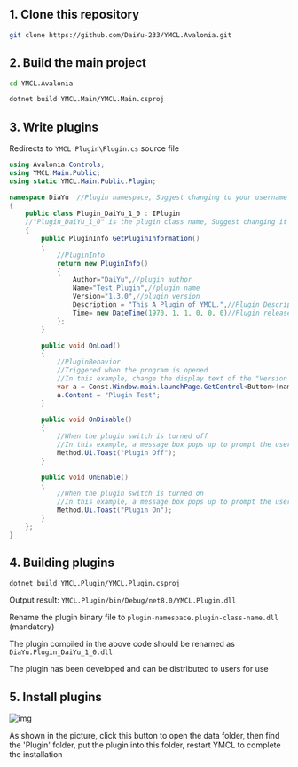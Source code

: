 ## 1. Clone this repository

```bash
git clone https://github.com/DaiYu-233/YMCL.Avalonia.git
```

## 2. Build the main project

```bash
cd YMCL.Avalonia
```
```bash
dotnet build YMCL.Main/YMCL.Main.csproj
```

## 3. Write plugins

Redirects to `YMCL Plugin\Plugin.cs` source file

```csharp
using Avalonia.Controls;
using YMCL.Main.Public;
using static YMCL.Main.Public.Plugin;

namespace DiaYu  //Plugin namespace, Suggest changing to your username
{
    public class Plugin_DaiYu_1_0 : IPlugin 
    //"Plugin_DaiYu_1_0" is the plugin class name, Suggest changing it to "PluginName_PluginVersion", which only supports English, Chinese characters, and underscores (Chinese characters are not recommended as they may cause coding issues)
    {
        public PluginInfo GetPluginInformation()
        {
            //PluginInfo
            return new PluginInfo()
            {
                Author="DaiYu",//plugin author
                Name="Test Plugin",//plugin name
                Version="1.3.0",//plugin version
                Description = "This A Plugin of YMCL.",//Plugin Description
                Time= new DateTime(1970, 1, 1, 0, 0, 0)//Plugin release time, in the format of year month day hour minute second
            };
        }

        public void OnLoad()
        {
            //PluginBehavior
            //Triggered when the program is opened
            //In this example, change the display text of the "Version List" button on the main interface to "Plugin Test". The specific method can be found by browsing the source code
            var a = Const.Window.main.launchPage.GetControl<Button>(name:"VersionListBtn");
            a.Content = "Plugin Test";
        }
        
        public void OnDisable()
        {
            //When the plugin switch is turned off
            //In this example, a message box pops up to prompt the user
            Method.Ui.Toast("Plugin Off");
        }

        public void OnEnable()
        {
            //When the plugin switch is turned on
            //In this example, a message box pops up to prompt the user
            Method.Ui.Toast("Plugin On");
        }
    };
}
```

## 4.  Building plugins

````bash
dotnet build YMCL.Plugin/YMCL.Plugin.csproj
````

Output result: `YMCL.Plugin/bin/Debug/net8.0/YMCL.Plugin.dll`

Rename the plugin binary file to `plugin-namespace.plugin-class-name.dll` (mandatory)

The plugin compiled in the above code should be renamed as `DiaYu.Plugin_DaiYu_1_0.dll`

The plugin has been developed and can be distributed to users for use

## 5. Install plugins

![img](https://pic.daiyu.fun/pic/2024/202407220914001.png)

As shown in the picture, click this button to open the data folder, then find the 'Plugin' folder, put the plugin into this folder, restart YMCL to complete the installation